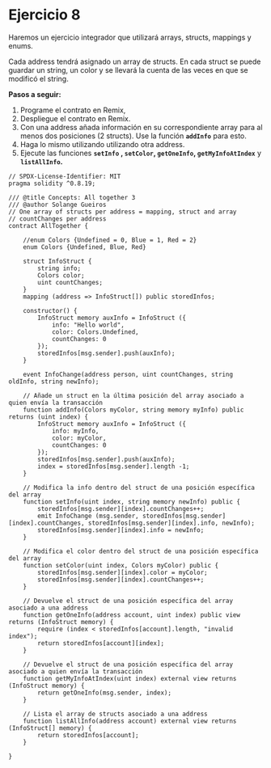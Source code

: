 # Ejercicio 8

Haremos un ejercicio integrador que utilizará arrays, structs, mappings y enums.

Cada address tendrá asignado un array de structs. En cada struct se puede guardar un string, un color y se llevará la cuenta de las veces en que se modificó el string.

**Pasos a seguir:**

1. Programe el contrato en Remix,
2. Despliegue el contrato en Remix.
3. Con una address añada información en su correspondiente array para al menos dos posiciones (2 structs). Use la función **`addInfo`** para esto.
4. Haga lo mismo utilizando utilizando otra address.
5. Ejecute las funciones **`setInfo` , `setColor`, `getOneInfo`, `getMyInfoAtIndex`** y **`listAllInfo`.**

```solidity
// SPDX-License-Identifier: MIT
pragma solidity ^0.8.19;

/// @title Concepts: All together 3
/// @author Solange Gueiros
// One array of structs per address = mapping, struct and array
// countChanges per address
contract AllTogether {

    //enum Colors {Undefined = 0, Blue = 1, Red = 2}
    enum Colors {Undefined, Blue, Red}

    struct InfoStruct {
        string info;
        Colors color;
        uint countChanges;
    }
    mapping (address => InfoStruct[]) public storedInfos;

    constructor() {
        InfoStruct memory auxInfo = InfoStruct ({
            info: "Hello world",
            color: Colors.Undefined,
            countChanges: 0
        });
        storedInfos[msg.sender].push(auxInfo);
    }

    event InfoChange(address person, uint countChanges, string oldInfo, string newInfo);

    // Añade un struct en la última posición del array asociado a quien envía la transacción 
    function addInfo(Colors myColor, string memory myInfo) public returns (uint index) {
        InfoStruct memory auxInfo = InfoStruct ({
            info: myInfo,
            color: myColor,
            countChanges: 0
        });
        storedInfos[msg.sender].push(auxInfo);
        index = storedInfos[msg.sender].length -1;
    }
    
    // Modifica la info dentro del struct de una posición específica del array
    function setInfo(uint index, string memory newInfo) public {
        storedInfos[msg.sender][index].countChanges++;
        emit InfoChange (msg.sender, storedInfos[msg.sender][index].countChanges, storedInfos[msg.sender][index].info, newInfo);
        storedInfos[msg.sender][index].info = newInfo;
    }

    // Modifica el color dentro del struct de una posición específica del array
    function setColor(uint index, Colors myColor) public {
        storedInfos[msg.sender][index].color = myColor;
        storedInfos[msg.sender][index].countChanges++;
    }

    // Devuelve el struct de una posición específica del array asociado a una address
    function getOneInfo(address account, uint index) public view returns (InfoStruct memory) {
        require (index < storedInfos[account].length, "invalid index");
        return storedInfos[account][index];
    }

    // Devuelve el struct de una posición específica del array asociado a quien envía la transacción
    function getMyInfoAtIndex(uint index) external view returns (InfoStruct memory) {
        return getOneInfo(msg.sender, index);
    }

    // Lista el array de structs asociado a una address
    function listAllInfo(address account) external view returns (InfoStruct[] memory) {
        return storedInfos[account];
    }
   
}
```
